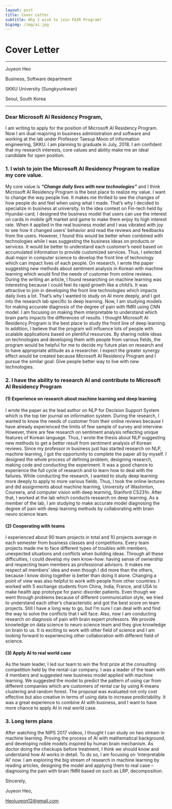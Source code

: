 ```yaml
---
layout: post
title: Cover Letter
subtitle: Why I wish to join FAIR Program?
bigimg: /img/ai.jpg
---
```


# Cover Letter


----------------------------------------------------------------------------------------------------
Juyeon Heo

Business, Software department 

SKKU University (Sungkyunkwan)

Seoul, South Korea

-----------------------------------------------------------------------------------------------------

### Dear Microsoft AI Residency Program, 

I am writing to apply for the position of Microsoft AI Residency Program. Now I am dual-majoring in business administration and software and working at the lab under Professor Taesup Moon of information engineering, SKKU. I am planning to graduate in July, 2018. I am confident that my research interests, core values and ability make me an ideal candidate for open position. 

### 1. I wish to join the Microsoft AI Residency Program to realize my core value.

 My core value is **_“Change daily lives with new technologies”_** and I think  Microsoft AI Residency Program is the best place to realize my value.
I want to change the way people live. It makes me thrilled to see the changes of how people do and feel when using what I made. That’s why I decided to specialize in business at university. In the idea contest on Fin-tech held by Hyundai-card, I designed the business model that users can use the interest on cards in mobile gift market and game to make them enjoy its high interest rate. When it applied in the real business model and I was vibrated with joy to see how it changed users’ behavior and read the reviews and feedbacks from the users. However, I found this would be better when combined with technologies while I was suggesting the business ideas on products or services. It would be better to understand each customer’s need based on accumulated information to provide customized services. Thus, I selected dual major in computer science to develop the front line of technology which can impact lives of each people. On research, I wrote the paper suggesting new methods about sentiment analysis in Korean with machine learning which would find the needs of customer from online reviews. During the writing an article, I found researching on machine learning was interesting because I could feel its rapid growth like a child’s. It was attractive to join in developing the front line technologies which impacts daily lives a lot. That’s why I wanted to study on AI more deeply, and I got into the research lab specific to deep learning. Now, I am studying models for making accurate diagnosis of the degree of pain with fMRI using CNN model. I am focusing on making them interpretable to understand which brain parts impacts the differences of results.
I thought  Microsoft AI Residency Program is the best place to study the front line of deep learning. In addition, I believe that the program will influence lots of people with scalable applications based on plentiful resources. By sharing noble ideas on technologies and developing them with people from various fields, the program would be helpful for me to decide my future plan on research and to have appropriate attitude as a researcher. I expect the greater synergy effect would be created because  Microsoft AI Residency Program and I pursue the similar goal: Give people better way to live with new technologies.
 

### 2. I have the ability to research AI and contribute to  Microsoft AI Residency Program

#### (1)	Experience on research about machine learning and deep learning

I wrote the paper as the lead author on NLP for Decision Support System which is the top tier journal on information system. During the research, I wanted to know the needs of customer from their online reviews because I have already experienced the limits of few sample of survey and interview. However, there are few research on sentiment analysis reflecting unique features of Korean language. Thus, I wrote the thesis about NLP suggesting new methods to get a better result from sentiment analysis of Korean reviews. Since my professor in business just has started research on NLP, machine learning, I got the opportunity to complete the paper all by myself. I designed the whole process of defining problem, designing research, making code and conducting the experiment. It was a good chance to experience the full cycle of research and to learn how to deal with the failures. While conducting the research, I wanted to study deep learning more deeply to apply to  more various fields. Thus, I took the online lectures and did assignments about machine learning, University of Washinton, Coursera, and computer vision with deep learning, Stanford CS231n. After that, I worked at the lab which conducts research on deep learning. As a member of the lab, I am studying to make accurate model diagnosing the degree of pain with deep learning methods by collaborating with brain neuro science team.

#### (2)	Cooperating with teams

I experienced about 90 team projects in total and 10 projects average in each semester from business classes and competitions. Every team projects made me to face different types of troubles with members, unexpected situations and conflicts when building ideas. Through all these difficulties, I could develop my own know-how: having sense of ownership and respecting team members as professional advisors. It makes me respect all members’ idea and even though I did more than the others, because I know doing together is better than doing it alone. Changing a point of view was also helpful to work with people from other countries. I worked with 5 exchange students from China, India, France, and USA to make health app prototype for panic disorder patients. Even though we went through problems because of different communication style, we tried to understand each other’s characteristic and got the best score on team projects. Still I have a long way to go, but I’m sure I can deal with and find the way to solve the conflicts that I will face. Also, now I am conducting research on diagnosis of pain with brain expert professors. We provide knowledge on data science to neuro science team and they give knowledge on brain to us. It is exciting to work with other field of science and I am looking forward to experiencing other collaboration with different field of science.

#### (3)	Apply AI to real world case

As the team leader, I led our team to win the first prize at the consulting competition held by the rental-car company. I was a leader of the team with 4 members and suggested new business model applied with machine learning. We suggested the model to predict the pattern of using car from different companies which are customers of rental car by using K-means clustering and random forest. The proposal was evaluated not only cost effective but also creative in terms of using data to increase predictability. It was a great experience to combine AI with business, and I want to have more chance to apply AI in real world case. 

### 3. Long term plans
After watching the NIPS 2017 videos, I thought I can study on two stream in machine learning. Proving the process of AI with mathematical background, and developing noble models inspired by human brain mechanism. As doctor doing the checkups before treatment, I think we should know and understand how AI works in detail. To do so, I am focusing on ‘interpretable AI’ now. I am exploring the big stream of research in machine learning by reading articles, designing the model and applying them to real case – diagnosing the pain with brain fMRI based on such as LRP, decomposition.

Sincerely,

Juyeon Heo,  

Heojuyeon12@gmail.com

